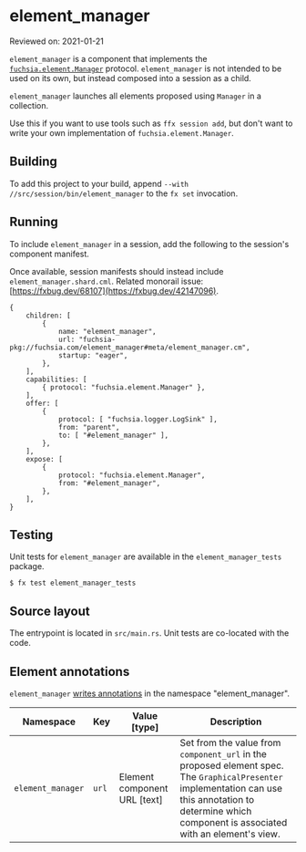 # element_manager

Reviewed on: 2021-01-21

`element_manager` is a component that implements the
[`fuchsia.element.Manager`](//sdk/fidl/fuchsia.element/element_manager.fidl)
protocol. `element_manager` is not intended to be used on its own, but instead
composed into a session as a child.

`element_manager` launches all elements proposed using `Manager` in
a collection.

Use this if you want to use tools such as `ffx session add`, but don't want to
write your own implementation of `fuchsia.element.Manager`.

## Building

To add this project to your build, append
`--with //src/session/bin/element_manager` to the `fx set` invocation.

## Running

To include `element_manager` in a session, add the following to the session's
component manifest.

Once available, session manifests should instead include
`element_manager.shard.cml`. Related monorail issue:
[https://fxbug.dev/68107](https://fxbug.dev/42147096).

```
{
    children: [
        {
            name: "element_manager",
            url: "fuchsia-pkg://fuchsia.com/element_manager#meta/element_manager.cm",
            startup: "eager",
        },
    ],
    capabilities: [
        { protocol: "fuchsia.element.Manager" },
    ],
    offer: [
        {
            protocol: [ "fuchsia.logger.LogSink" ],
            from: "parent",
            to: [ "#element_manager" ],
        },
    ],
    expose: [
        {
            protocol: "fuchsia.element.Manager",
            from: "#element_manager",
        },
    ],
}
```

## Testing

Unit tests for `element_manager` are available in the `element_manager_tests`
package.

```
$ fx test element_manager_tests
```

## Source layout

The entrypoint is located in `src/main.rs`. Unit tests are co-located with the code.

## Element annotations

`element_manager` [writes annotations] in the namespace "element_manager".

| Namespace         | Key    | Value [type]                 | Description                                                                                                                                                                                              |
|-------------------|--------|------------------------------|----------------------------------------------------------------------------------------------------------------------------------------------------------------------------------------------------------|
| `element_manager` | `url`  | Element component URL [text] | Set from the value from `component_url` in the proposed element spec. The `GraphicalPresenter` implementation can use this annotation to determine which component is associated with an element's view. |

[writes annotations]: https://fuchsia.dev/reference/fidl/fuchsia.element#Annotation
